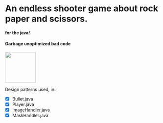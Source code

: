 # An endless shooter game about rock paper and scissors.

#### for the java!
#### Garbage unoptimized bad code

<image src = "https://gifdb.com/images/high/n84mcbf75expb5gn.gif" width = "100" height = "100">

Design patterns used, in:
- [x] Bullet.java 
- [x] Player.java
- [x] ImageHandler.java
- [x] MaskHandler.java
